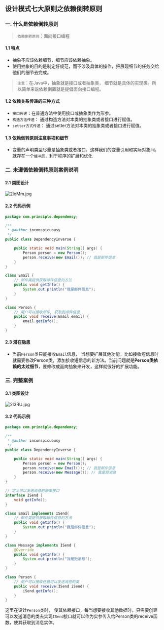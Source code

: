 ## 设计模式七大原则之依赖倒转原则

### 一. 什么是依赖倒转原则

> `依赖倒转原则`：面向接口编程

#### 1.1 特点

- 抽象不应该依赖细节，细节应该依赖抽象。
- 使用抽象的目的是制定好规范，而不涉及具体的操作，把展现细节的任务交给他们的细节去完成。

> `注意`：在Java中，抽象就是接口或者抽象类， 细节就是具体的实现类。所以简单来说依赖倒置就是提倡面向接口编程。

#### 1.2 依赖关系传递的三种方式

- `接口传递`：在普通方法中使用接口或抽象类作为形参。
- `构造方法传递`： 通过构造方法对本类的抽象类或者接口进行赋值。
- `setter方式传递`： 通过setter方法对本类的抽象类或者接口进行赋值。

#### 1.3 依赖倒转原则注意事项和细节

- 变量的声明类型尽量是抽象类或者接口，这样我们的变量引用和实际对象间，就存在一个`缓冲层`，利于程序的扩展和优化

### 二. 未遵循依赖倒转原则案例说明

#### 2.1 类图设计

![2loMm.jpg](https://wx2.sbimg.cn/2020/07/04/2loMm.jpg)

#### 2.2 代码示例

```java
package com.principle.dependency;

/**
 * @author inconspicuousy
 */
public class DependencyInverse {

    public static void main(String[] args) {
        Person person = new Person();
        person.receive(new Email()); // 我是邮件信息
    }
}

class Email {
    // 邮件类提供获取邮件信息的方法
    public void getInfo() {
        System.out.println("我是邮件信息");
    }
}

class Person {
    // 用户可以接收邮件, 获取到邮件信息
    public void receive(Email email) {
        email.getInfo();
    }
}
```

#### 2.3 潜在隐患

- 当前`Person`类只能接收`Email`信息， 当想要扩展其他功能，比如接收短信息时就需要修改Person类，添加接收短信息的新方法。当前问题就是**Person类依赖的太过细节**，要修改成面向抽象来开发，这样就很好的扩展功能。

### 三. 完整案例

#### 3.1 类图设计

![2l3RU.jpg](https://wx1.sbimg.cn/2020/07/04/2l3RU.jpg)

#### 3.2 代码示例

```java
package com.principle.dependency;

/**
 * @author inconspicuousy
 */
public class DependencyInverse {

    public static void main(String[] args) {
        Person person = new Person();
        person.receive(new Email()); // 我是邮件信息
        person.receive(new Message()); // 我是短消息
    }
}

// 定义可以发送消息的抽象接口
interface ISend {
    void getInfo();
}

class Email implements ISend{
    // 邮件类提供获取邮件信息的方法
    public void getInfo() {
        System.out.println("我是邮件信息");
    }
}

class Message implements ISend {
    @Override
    public void getInfo() {
        System.out.println("我是短消息");
    }
}

class Person {
    // 用户可以接收任意可以发送消息的类
    public void receive(ISend iSend) {
        iSend.getInfo();
    }
}
```

这里在设计`Person`类时， 使其依赖接口，每当想要接收其他数据时，只需要创建可以发送消息的类去实现`ISend`接口就可以作为实参传入给Person类的receive函数，使其获取到消息实体。

